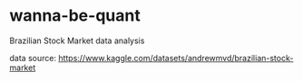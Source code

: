 # wanna-be-quant
Brazilian Stock Market data analysis


data source: https://www.kaggle.com/datasets/andrewmvd/brazilian-stock-market
